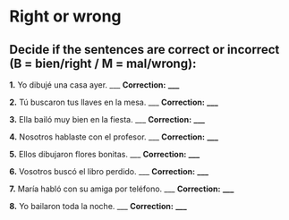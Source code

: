 # Right or wrong

## Decide if the sentences are correct or incorrect (B = bien/right / M = mal/wrong):

**1.** Yo dibujé una casa ayer. ___
**Correction:** **___**

**2.** Tú buscaron tus llaves en la mesa. ___
**Correction:** **___**

**3.** Ella bailó muy bien en la fiesta. ___
**Correction:** **___**

**4.** Nosotros hablaste con el profesor. ___
**Correction:** **___**

**5.** Ellos dibujaron flores bonitas. ___
**Correction:** **___**

**6.** Vosotros buscó el libro perdido. ___
**Correction:** **___**

**7.** María habló con su amiga por teléfono. ___
**Correction:** **___**

**8.** Yo bailaron toda la noche. ___
**Correction:** **___**
